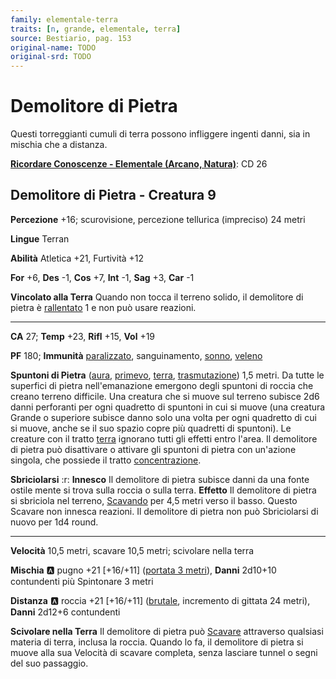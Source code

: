 ```yaml
---
family: elementale-terra
traits: [n, grande, elementale, terra]
source: Bestiario, pag. 153
original-name: TODO
original-srd: TODO
---
```


# Demolitore di Pietra

Questi torreggianti cumuli di terra possono infliggere ingenti danni, sia in mischia che a distanza.

**[Ricordare Conoscenze - Elementale (Arcano, Natura)](/azioni/ricordare-conoscenze)**: CD 26

## Demolitore di Pietra - Creatura 9

**Percezione** +16; scurovisione, percezione tellurica (impreciso) 24 metri

**Lingue** Terran

**Abilità** Atletica +21, Furtività +12

**For** +6, **Des** -1, **Cos** +7, **Int** -1, **Sag** +3, **Car** -1

**Vincolato alla Terra** Quando non tocca il terreno solido, il demolitore di pietra è [rallentato](/condizioni/rallentato) 1 e non può usare reazioni.

***

**CA** 27; **Temp** +23, **Rifl** +15, **Vol** +19

**PF** 180; **Immunità** [paralizzato](/condizioni/paralizzato), sanguinamento, [sonno](/tratti/sonno), [veleno](/tratti/veleno)

**Spuntoni di Pietra** ([aura](/tratti/aura), [primevo](/tratti/primevo), [terra](/tratti/terra), [trasmutazione](/tratti/trasmutazione)) 1,5 metri. Da tutte le superfici di pietra nell'emanazione emergono degli spuntoni di roccia che creano terreno difficile. Una creatura che si muove sul terreno subisce 2d6 danni perforanti per ogni quadretto di spuntoni in cui si muove (una creatura Grande o superiore subisce danno solo una volta per ogni quadretto di cui si muove, anche se il suo spazio copre più quadretti di spuntoni). Le creature con il tratto [terra](/tratti/terra) ignorano tutti gli effetti entro l'area. Il demolitore di pietra può disattivare o attivare gli spuntoni di pietra con un'azione singola, che possiede il tratto [concentrazione](/tratti/concentrazione).

**Sbriciolarsi** :r: **Innesco** Il demolitore di pietra subisce danni da una fonte ostile mente si trova sulla roccia o sulla terra. **Effetto** Il demolitore di pietra si sbriciola nel terreno, [Scavando](/azioni/scavare) per 4,5 metri verso il basso. Questo Scavare non innesca reazioni. Il demolitore di pietra non può Sbriciolarsi di nuovo per 1d4 round.

***

**Velocità** 10,5 metri, scavare 10,5 metri; scivolare nella terra

**Mischia** :a: pugno +21 \[+16/+11] ([portata 3 metri](/tratti/portata)), **Danni** 2d10+10 contundenti più Spintonare 3 metri

**Distanza** :a: roccia +21 \[+16/+11] ([brutale](/tratti/brutale), incremento di gittata 24 metri), **Danni** 2d12+6 contundenti

**Scivolare nella Terra** Il demolitore di pietra può [Scavare](/azioni/scavare) attraverso qualsiasi materia di terra, inclusa la roccia. Quando lo fa, il demolitore di pietra si muove alla sua Velocità di scavare completa, senza lasciare tunnel o segni del suo passaggio.
